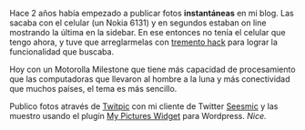 <html><body><p>Hace 2 años había empezado a publicar fotos <strong>instantáneas</strong> en mi blog. Las sacaba con el celular (un Nokia 6131) y en segundos estaban on line mostrando la última en la sidebar. En ese entonces no tenía el celular que tengo ahora, y tuve que arreglarmelas con <a href="http://www.juanjoconti.com.ar/2008/08/18/fotografiando-desde-el-camino/" target="_blank">tremento hack</a> para lograr la funcionalidad que buscaba.



Hoy con un Motorolla Milestone que tiene más capacidad de procesamiento que las computadoras que llevaron al hombre a la luna y más conectividad que muchos países, el tema es más sencillo.



Publico fotos através de <a href="http://twitpic.com/photos/jjconti" target="_blank">Twitpic</a> con mi cliente de Twitter <a href="http://seesmic.com/" target="_blank">Seesmic</a> y las muestro usando el plugín <a href="http://wordpress.org/extend/plugins/my-twitpics/screenshots/" target="_blank">My Pictures Widget</a> para Wordpress. <em>Nice.</em></p></body></html>
